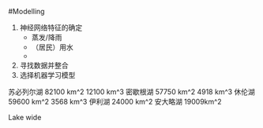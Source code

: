 #Modelling 
1. 神经网络特征的确定
	- 蒸发/降雨
	- （居民）用水
	- 
1. 寻找数据并整合
2. 选择机器学习模型

苏必列尔湖 82100 km^2  12100 km^3
密歇根湖 57750 km^2 4918 km^3 
休伦湖 59600 km^2 3568 km^3
伊利湖 24000 km^2
安大略湖 19009km^2

Lake wide